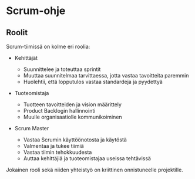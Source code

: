 # Scrum-ohje
## Roolit
Scrum-tiimissä on kolme eri roolia:

* Kehittäjät
    * Suunnittelee ja toteuttaa sprintit
    *  Muuttaa suunnitelmaa tarvittaessa, jotta vastaa tavoitteita paremmin
    * Huolehtii, että lopputulos vastaa standardeja ja pyydettyä

* Tuoteomistaja
    * Tuotteen tavoitteiden ja vision määrittely
    * Product Backlogin hallinnointi
    * Muulle organisaatiolle kommunikoiminen

* Scrum Master
    * Vastaa Scrumin käyttöönotosta ja käytöstä
    *   Valmentaa ja tukee tiimiä
    * Vastaa tiimin tehokkuudesta
    * Auttaa kehittäjiä ja tuoteomistajaa useissa tehtävissä

Jokainen rooli sekä niiden yhteistyö on kriittinen onnistuneelle projektille.